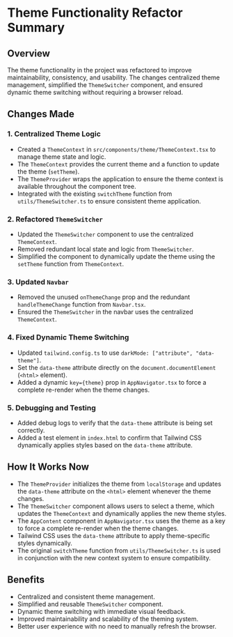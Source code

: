 # Theme Functionality Refactor Summary

## Overview

The theme functionality in the project was refactored to improve maintainability, consistency, and usability. The changes centralized theme management, simplified the `ThemeSwitcher` component, and ensured dynamic theme switching without requiring a browser reload.

## Changes Made

### 1. Centralized Theme Logic

- Created a `ThemeContext` in `src/components/theme/ThemeContext.tsx` to manage theme state and logic.
- The `ThemeContext` provides the current theme and a function to update the theme (`setTheme`).
- The `ThemeProvider` wraps the application to ensure the theme context is available throughout the component tree.
- Integrated with the existing `switchTheme` function from `utils/ThemeSwitcher.ts` to ensure consistent theme application.

### 2. Refactored `ThemeSwitcher`

- Updated the `ThemeSwitcher` component to use the centralized `ThemeContext`.
- Removed redundant local state and logic from `ThemeSwitcher`.
- Simplified the component to dynamically update the theme using the `setTheme` function from `ThemeContext`.

### 3. Updated `Navbar`

- Removed the unused `onThemeChange` prop and the redundant `handleThemeChange` function from `Navbar.tsx`.
- Ensured the `ThemeSwitcher` in the navbar uses the centralized `ThemeContext`.

### 4. Fixed Dynamic Theme Switching

- Updated `tailwind.config.ts` to use `darkMode: ["attribute", "data-theme"]`.
- Set the `data-theme` attribute directly on the `document.documentElement` (`<html>` element).
- Added a dynamic `key={theme}` prop in `AppNavigator.tsx` to force a complete re-render when the theme changes.

### 5. Debugging and Testing

- Added debug logs to verify that the `data-theme` attribute is being set correctly.
- Added a test element in `index.html` to confirm that Tailwind CSS dynamically applies styles based on the `data-theme` attribute.

## How It Works Now

- The `ThemeProvider` initializes the theme from `localStorage` and updates the `data-theme` attribute on the `<html>` element whenever the theme changes.
- The `ThemeSwitcher` component allows users to select a theme, which updates the `ThemeContext` and dynamically applies the new theme styles.
- The `AppContent` component in `AppNavigator.tsx` uses the theme as a key to force a complete re-render when the theme changes.
- Tailwind CSS uses the `data-theme` attribute to apply theme-specific styles dynamically.
- The original `switchTheme` function from `utils/ThemeSwitcher.ts` is used in conjunction with the new context system to ensure compatibility.

## Benefits

- Centralized and consistent theme management.
- Simplified and reusable `ThemeSwitcher` component.
- Dynamic theme switching with immediate visual feedback.
- Improved maintainability and scalability of the theming system.
- Better user experience with no need to manually refresh the browser.
